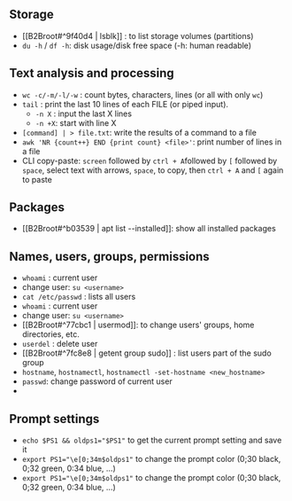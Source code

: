 ## Storage
- [[B2Broot#^9f40d4 | lsblk]] : to list storage volumes (partitions)
- `du -h` / `df -h`: disk usage/disk free space (-h: human readable)


## Text analysis and processing
- `wc -c/-m/-l/-w` : count bytes, characters, lines (or all with only `wc`)
- `tail` : print the last 10 lines of each FILE (or piped input).
	- `-n X` : input the last X lines
	- `-n +X`: start with line X
- `[command] | > file.txt`: write the results of a command to a file
- `awk 'NR {count++} END {print count} <file>'`: print number of lines in a file
- CLI copy-paste: `screen` followed by `ctrl + A`followed by `[` followed by `space`, select text with arrows, `space`, to copy, then `ctrl + A` and `[` again to paste

## Packages
-  [[B2Broot#^b03539 | apt list --installed]]: show all installed packages

## Names, users,  groups, permissions
- `whoami` : current user
- change user: `su <username>`
- `cat /etc/passwd` : lists all users
- `whoami` : current user
- change user: `su <username>`
- [[B2Broot#^77cbc1 | usermod]]: to change users' groups, home directories, etc.
- `userdel` : delete user
- [[B2Broot#^7fc8e8 | getent group sudo]] : list users part of the sudo group
- `hostname`, `hostnamectl`, `hostnamectl -set-hostname <new_hostname>`
- `passwd`: change password of current user
- 

## Prompt settings
- `echo $PS1 && oldps1="$PS1"` to get the current prompt setting and save it
- `export PS1="\e[0;34m$oldps1"` to change the prompt color (0;30 black, 0;32 green, 0:34 blue, ...)
- `export PS1="\e[0;34m$oldps1"` to change the prompt color (0;30 black, 0;32 green, 0:34 blue, ...)
